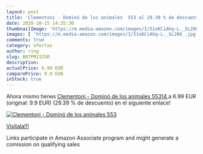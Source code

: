 ```yaml
---
layout: post
title: 'Clementoni - Dominó de los animales  553 al 29.39 % de descuento'
date: 2020-10-15 14:35:30
thumbnailImage: 'https://m.media-amazon.com/images/I/51oKCiAhq-L._SL200_.jpg'
images: [ 'https://m.media-amazon.com/images/I/51oKCiAhq-L._SL200_.jpg' ]
comments: true
category: ofertas
author: ring
slug: B07PM23J5R
description:
actualPrice: 6.99 EUR
comparePrice: 9.9 EUR
inStock: true
---
```


Ahora mismo tienes [Clementoni - Dominó de los animales  55314 ](https://www.amazon.es/dp/B07PM23J5R/?tag=tolees-21) a 6.99 EUR (original: 9.9 EUR) (29.39 %  de descuento) en el siguiente enlace!

[![Clementoni - Dominó de los animales  553](https://m.media-amazon.com/images/I/51oKCiAhq-L._SL200_.jpg)](https://www.amazon.es/dp/B07PM23J5R/?tag=tolees-21)

[Visítala!!!](https://www.amazon.es/dp/B07PM23J5R/?tag=tolees-21)

Links participate in Amazon Associate program and might generate a comission on qualifying sales
